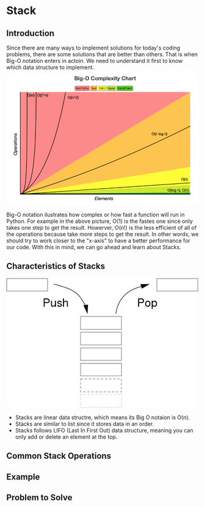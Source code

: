 # Stack

## Introduction
Since there are many ways to implement solutions for today's coding problems, there are some solutions that are better than others. That is when Big-O notation enters in actoin. We need to understand it first to know which data structure to implement. 
![This is an image](https://github.com/chenmilla/CSE-212-Final/blob/main/images/Big-O_Cheatsheet.png)

Big-O notation ilustrates how complex or how fast a function will run in Python. For example in the above picture, O(1) is the fastes one since only takes one step to get the result. Howerver, O(n!) is the less efficient of all of the operations because take more steps to get the result. In other words, we should try to work closer to the "x-axis" to have a better performance for our code. With this in mind, we can go ahead and learn about Stacks.  

## Characteristics of Stacks
![This is an image](https://github.com/chenmilla/CSE-212-Final/blob/main/images/Stack-sv.svg.png)

* Stacks are linear data structre, which means its Big O notaion is O(n). 
* Stacks are similar to list since it stores data in an order. 
* Stacks follows LIFO (Last In First Out) data structure, meaning you can only add or delete an element at the top.


## Common Stack Operations


## Example


## Problem to Solve
